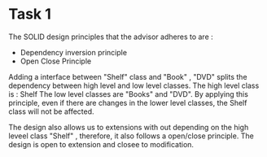 # Task 1

The SOLID design principles that the advisor adheres to are : 
- Dependency inversion principle
- Open Close Principle

Adding a interface between "Shelf" class and "Book" , "DVD" splits the dependency between high level and low level classes.
The high level class is : Shelf
The low level classes are "Books" and "DVD".
By applying this principle, even if there are changes in the lower level classes, the Shelf class will not be affected. 

The design also allows us to extensions with out depending on the high leveel class "Shelf" , therefore, it also follows a open/close principle.
The design is open to extension and closee to modification.
